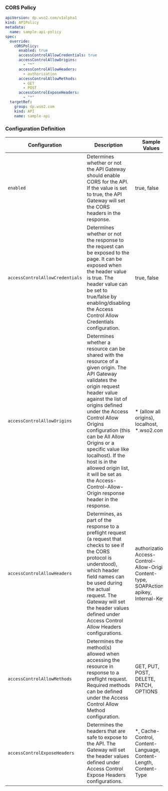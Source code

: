 ### CORS Policy

```yaml
apiVersion: dp.wso2.com/v1alpha1
kind: APIPolicy
metadata:
  name: sample-api-policy
spec:
  override:
    cORSPolicy:
      enabled: true
      accessControlAllowCredentials: true
      accessControlAllowOrigins:
        - "*"
      accessControlAllowHeaders:
        - authorization
      accessControlAllowMethods:
        - GET
        - POST
      accessControlExposeHeaders:
        - "*"
  targetRef:
    group: dp.wso2.com
    kind: API
    name: sample-api
```

### Configuration Definition

<table>
    <thead>
      <tr>
        <th>Configuration</th>
        <th>Description</th>
        <th>Sample Values</th>
      </tr>
    </thead>
    <tbody>
      <tr>
        <td style="white-space: nowrap;"><code>enabled</code></td>
        <td>Determines whether or not the API Gateway should enable CORS for the API. If the value is set to true, the API Gateway will set the CORS headers in the response.</td>
        <td>true, false</td>
      </tr>
      <tr>
        <td style="white-space: nowrap;"><code>accessControlAllowCredentials</code></td>
        <td>Determines whether or not the response to the request can be exposed to the page. It can be exposed when the header value is true. The header value can be set to true/false by enabling/disabling the Access Control Allow Credentials configuration.</td>
        <td>true, false</td>
      </tr>
      <tr>
        <td style="white-space: nowrap;"><code>accessControlAllowOrigins</code></td>
        <td>Determines whether a resource can be shared with the resource of a given origin. The API Gateway validates the origin request header value against the list of origins defined under the Access Control Allow Origins configuration (this can be All Allow Origins or a specific value like localhost). If the host is in the allowed origin list, it will be set as the Access-Control-Allow-Origin response header in the response.</td>
        <td>* (allow all origins), localhost, *.wso2.com</td>
      </tr>
      <tr>
        <td style="white-space: nowrap;"><code>accessControlAllowHeaders</code></td>
        <td>Determines, as part of the response to a preflight request (a request that checks to see if the CORS protocol is understood), which header field names can be used during the actual request. The Gateway will set the header values defined under Access Control Allow Headers configurations.</td>
        <td>authorization, Access-Control-Allow-Origin, Content-type, SOAPAction, apikey, Internal-Key</td>
      </tr>
      <tr>
        <td style="white-space: nowrap;"><code>accessControlAllowMethods</code></td>
        <td>Determines the method(s) allowed when accessing the resource in response to a preflight request. Required methods can be defined under the Access Control Allow Method configuration.</td>
        <td>GET, PUT, POST, DELETE, PATCH, OPTIONS</td>
      </tr>
      <tr>
        <td style="white-space: nowrap;"><code>accessControlExposeHeaders</code></td>
        <td>Determines the headers that are safe to expose to the API. The Gateway will set the header values defined under Access Control Expose Headers configurations.</td>
        <td>*, Cache-Control, Content-Language, Content-Length, Content-Type</td>
      </tr>
    </tbody>
</table>